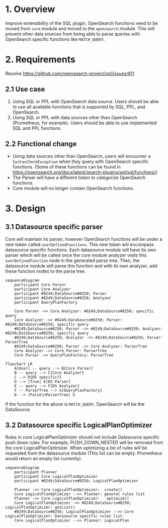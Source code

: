 # 1. Overview

Improve extensibility of the SQL plugin, OpenSearch functions need to be moved from `core` module and moved to the `opensearch` module. This will prevent other data sources from being able to parse queries with OpenSearch specific functions like `MATCH_QUERY`.

# 2. Requirements

Resolve https://github.com/opensearch-project/sql/issues/811

## 2.1 Use case

1. Using SQL or PPL with OpenSearch data source. Users should be able to use all available functions that is supported by SQL, PPL, and OpenSearch.
2. Using SQL or PPL with data sources other than OpenSearch (Prometheus, for example). Users should be able to use implemented SQL and PPL functions.

## 2.2 Functional change

- Using data sources other than OpenSearch, users will encounter a `SyntaxCheckException` when they query with OpenSearch specific functions. (Some of these functions can be found in https://opensearch.org/docs/latest/search-plugins/sql/sql/functions/)
- The Parser will have a different token to categorize OpenSearch functions.
- Core module will no longer contain OpenSearch functions.

# 3. Design

## 3.1 Datasource specific parser

Core will maintain its parser, however OpenSearch functions will be under a new token called `userDefinedFunctions`. This new token will encompass datasource specific functions. Each datasource module will have its own parser which will be called once the core module analyzer visits this `userDefinedFunction` node in the generated parse tree. Then, the datasource module will parse this function and with its own analyzer, add these function nodes to the parse tree.

```mermaid
sequenceDiagram
    participant Core Parser
    participant Core Analyzer
    participant #8249;DataSource#8250; Parser
    participant #8249;DataSource#8250; Analyzer
    participant QueryPlanFactory
    
    Core Parser ->> Core Analyzer: #8249;DataSource#8250; specific query
    Core Analyzer ->> #8249;DataSource#8250; Parser: #8249;DataSource#8250; specific query
    #8249;DataSource#8250; Parser ->> #8249;DataSource#8250; Analyzer: #8249;DataSource#8250; specific query
    #8249;DataSource#8250; Analyzer ->> #8249;DataSource#8250; Parser: ParserTree
    #8249;DataSource#8250; Parser ->> Core Analyzer: ParserTree
    Core Analyzer ->> Core Parser: ParserTree
    Core Parser ->> QueryPlanFactory: ParserTree
```

```mermaid
flowchart LR
    A[User] -- query --> B[Core Parser]
    B -- query --> C[Core Analyzer]
    C --> D{DS specific?}
    D --> |True| E[DS Parser]
    E -- query --> F[DS Analyzer]
    F -- ParserTree --> G[QueryPlanFactory]
    D --> |False\nParserTree| G
```

If the function for the above is `MATCH_QUERY`, OpenSearch will be the DataSource.

## 3.2 Datasource specific LogicalPlanOptimizer

 Rules in core LogicalPlanOptimizer should not include Datasource specific push down rules. For example, PUSH_DOWN_NESTED will be removed from the core LogicalPlanOptimizer. When optimizing a list of rules will be requested from the datasource module (This list can be empty. Prometheus would return an empty list currently).
```mermaid
sequenceDiagram
    participant Planner
    participant Core LogicalPlanOptimizer
    participant #8249;DataSource#8250; LogicalPlanOptimizer
    
    Planner ->> Core LogicalPlanOptimizer:  create()
    Core LogicalPlanOptimizer -->> Planner: general rules list
    Planner ->> Core LogicalPlanOptimizer:   optimize()
    Core LogicalPlanOptimizer ->> #8249;DataSource#8250; LogicalPlanOptimizer: getList()
    #8249;DataSource#8250; LogicalPlanOptimizer -->> Core LogicalPlanOptimizer: Datasource specific rules list
    Core LogicalPlanOptimizer -->> Planner: LogicalPlan
```
